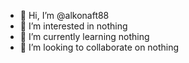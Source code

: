 - 👋 Hi, I’m @alkonaft88
- 👀 I’m interested in nothing
- 🌱 I’m currently learning nothing
- 💞️ I’m looking to collaborate on nothing

